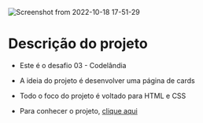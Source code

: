 ![Screenshot from 2022-10-18 17-51-29](https://user-images.githubusercontent.com/81364355/196542422-63ed4d19-027b-488e-8a7b-d4c25846c732.png)

# Descrição do projeto

- Este é o desafio 03 - Codelândia

- A ideia do projeto é desenvolver uma página de cards

- Todo o foco do projeto é voltado para HTML e CSS

- Para conhecer o projeto, [clique aqui](https://codepen.io/wilsonsdr/full/mdLYpbB)
